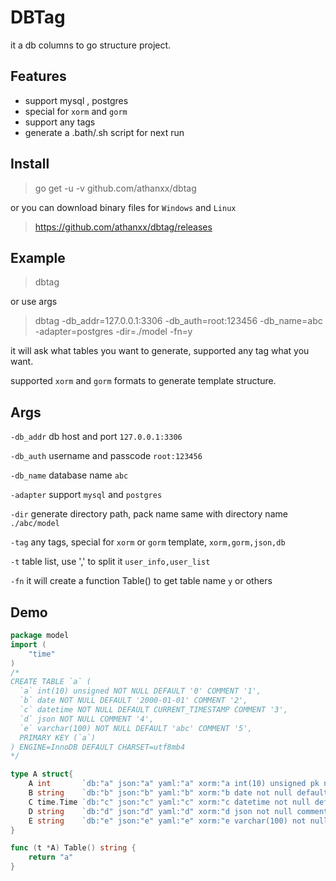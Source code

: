 # DBTag

it a db columns to go structure project.


## Features
- support mysql , postgres
- special for `xorm` and `gorm`
- support any tags
- generate a .bath/.sh script for next run

## Install

> go get -u -v github.com/athanxx/dbtag

or you can download binary files for `Windows` and `Linux`

> https://github.com/athanxx/dbtag/releases

## Example 

> dbtag

or use args

> dbtag -db_addr=127.0.0.1:3306 -db_auth=root:123456 -db_name=abc -adapter=postgres -dir=./model -fn=y   

it will ask what tables you want to generate, supported any tag what you want. 

supported `xorm` and `gorm` formats to generate template structure.

## Args

`-db_addr` db host and port `127.0.0.1:3306`

`-db_auth` username and passcode `root:123456`

`-db_name` database name `abc`

`-adapter` support `mysql` and `postgres` 

`-dir` generate directory path, pack name same with directory name `./abc/model`

`-tag` any tags, special for `xorm` or `gorm` template, `xorm,gorm,json,db`

`-t` table list, use ',' to split it `user_info,user_list`

`-fn` it will create a function Table() to get table name `y` or others 

## Demo

```go
package model
import (
	"time"
)
/*
CREATE TABLE `a` (
  `a` int(10) unsigned NOT NULL DEFAULT '0' COMMENT '1',
  `b` date NOT NULL DEFAULT '2000-01-01' COMMENT '2',
  `c` datetime NOT NULL DEFAULT CURRENT_TIMESTAMP COMMENT '3',
  `d` json NOT NULL COMMENT '4',
  `e` varchar(100) NOT NULL DEFAULT 'abc' COMMENT '5',
  PRIMARY KEY (`a`)
) ENGINE=InnoDB DEFAULT CHARSET=utf8mb4
*/

type A struct{
	A int       `db:"a" json:"a" yaml:"a" xorm:"a int(10) unsigned pk not null default(0) comment(1)" gorm:"primary_key;column:a;type:int(10) unsigned;not null;default:0;comment:1" toml:"a"`
	B string    `db:"b" json:"b" yaml:"b" xorm:"b date not null default(2000-01-01) comment(2)" gorm:"column:b;type:date;not null;default:2000-01-01;comment:2" toml:"b"`
	C time.Time `db:"c" json:"c" yaml:"c" xorm:"c datetime not null default(CURRENT_TIMESTAMP) comment(3)" gorm:"column:c;type:datetime;not null;default:CURRENT_TIMESTAMP;comment:3" toml:"c"`
	D string    `db:"d" json:"d" yaml:"d" xorm:"d json not null comment(4)" gorm:"column:d;type:json;not null;comment:4" toml:"d"`
	E string    `db:"e" json:"e" yaml:"e" xorm:"e varchar(100) not null default(abc) comment(5)" gorm:"column:e;type:varchar(100);not null;default:abc;comment:5" toml:"e"`
}

func (t *A) Table() string {
	return "a"
}
```

